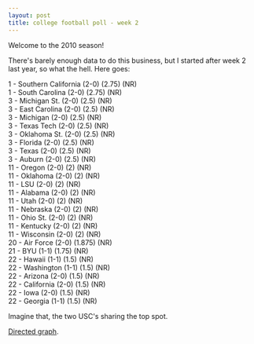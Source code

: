 ```yaml
---
layout: post
title: college football poll - week 2
---
```


Welcome to the 2010 season!

<p/>
There's barely enough data to do this business, but I started after week 2 last year, so what the hell. Here goes:

<p/>
1 - Southern California (2-0) (2.75) (NR) <br/>
1 - South Carolina (2-0) (2.75) (NR) <br/>
3 - Michigan St. (2-0) (2.5) (NR) <br/>
3 - East Carolina (2-0) (2.5) (NR) <br/>
3 - Michigan (2-0) (2.5) (NR) <br/>
3 - Texas Tech (2-0) (2.5) (NR) <br/>
3 - Oklahoma St. (2-0) (2.5) (NR) <br/>
3 - Florida (2-0) (2.5) (NR) <br/>
3 - Texas (2-0) (2.5) (NR) <br/>
3 - Auburn (2-0) (2.5) (NR) <br/>
11 - Oregon (2-0) (2) (NR) <br/>
11 - Oklahoma (2-0) (2) (NR) <br/>
11 - LSU (2-0) (2) (NR) <br/>
11 - Alabama (2-0) (2) (NR) <br/>
11 - Utah (2-0) (2) (NR) <br/>
11 - Nebraska (2-0) (2) (NR) <br/>
11 - Ohio St. (2-0) (2) (NR) <br/>
11 - Kentucky (2-0) (2) (NR) <br/>
11 - Wisconsin (2-0) (2) (NR) <br/>
20 - Air Force (2-0) (1.875) (NR) <br/>
21 - BYU (1-1) (1.75) (NR) <br/>
22 - Hawaii (1-1) (1.5) (NR) <br/>
22 - Washington (1-1) (1.5) (NR) <br/>
22 - Arizona (2-0) (1.5) (NR) <br/>
22 - California (2-0) (1.5) (NR) <br/>
22 - Iowa (2-0) (1.5) (NR) <br/>
22 - Georgia (1-1) (1.5) (NR)

<p/>
Imagine that, the two USC's sharing the top spot.

<p/>
<a href="http://img442.imageshack.us/img442/6297/footballjb.jpg">Directed graph</a>.
